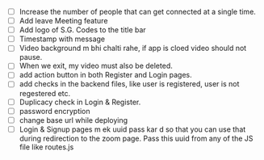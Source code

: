 - [ ] Increase the number of people that can get connected at a single time.
- [ ] Add leave Meeting feature
- [ ] Add logo of S.G. Codes to the title bar 
- [ ] Timestamp with message
- [ ] Video background m bhi chalti rahe, if app is cloed video should not pause.
- [ ] When we exit, my video must also be deleted.
- [ ] add action button in both Register and Login pages.
- [ ] add checks in the backend files, like user is registered, user is not regestered etc.
- [ ] Duplicacy check in Login & Register.
- [ ] password encryption
- [ ] change base url while deploying
- [ ] Login & Signup pages m ek uuid pass kar d so that you can use that during redirection to the zoom page. Pass this uuid from any of the JS file like routes.js